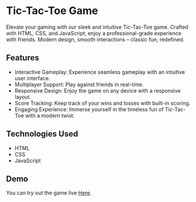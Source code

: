# Tic-Tac-Toe Game

Elevate your gaming with our sleek and intuitive Tic-Tac-Toe game. Crafted with HTML, CSS, and JavaScript, enjoy a professional-grade experience with friends. Modern design, smooth interactions – classic fun, redefined.

## Features

- Interactive Gameplay: Experience seamless gameplay with an intuitive user interface.
- Multiplayer Support: Play against friends in real-time.
- Responsive Design: Enjoy the game on any device with a responsive layout.
- Score Tracking: Keep track of your wins and losses with built-in scoring.
- Engaging Experience: Immerse yourself in the timeless fun of Tic-Tac-Toe with a modern twist.

## Technologies Used

- HTML
- CSS
- JavaScript

## Demo

You can try out the game live <a href="https://ankit6055.github.io/Tic-Tac-Toe-Game/">Here</a>.
